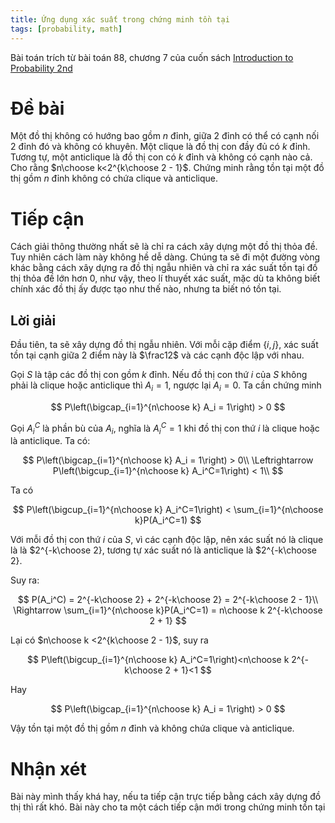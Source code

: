 ```yaml
---
title: Ứng dụng xác suất trong chứng minh tồn tại
tags: [probability, math]
---
```


Bài toán trích từ bài toán 88, chương 7 của cuốn sách [Introduction to Probability 2nd](https://drive.google.com/file/d/1VmkAAGOYCTORq1wxSQqy255qLJjTNvBI/view)

# Đề bài
Một đồ thị không có hướng bao gồm $n$ đỉnh, giữa 2 đỉnh có thể có cạnh nối 2 đỉnh đó và không có khuyên. Một clique là đồ thị con đầy đủ có $k$ đỉnh. Tương tự, một anticlique là đồ thị con có $k$ đỉnh và không có cạnh nào cả. Cho rằng $n\choose k<2^{k\choose 2 - 1}$. Chứng minh rằng tồn tại một đồ thị gồm $n$ đỉnh không có chứa clique và anticlique.

# Tiếp cận
Cách giải thông thường nhất sẽ là chỉ ra cách xây dựng một đồ thị thỏa đề. Tuy nhiên cách làm này không hề dễ dàng. Chúng ta sẽ đi một đường vòng khác bằng cách xây dựng ra đồ thị ngẫu nhiên và chỉ ra xác suất tồn tại đồ thị thỏa đề lớn hơn $0$, như vậy, theo lí thuyết xác suất, mặc dù ta không biết chính xác đồ thị ấy được tạo như thế nào, nhưng ta biết nó tồn tại.

## Lời giải
Đầu tiên, ta sẽ xây dựng đồ thị ngẫu nhiên. Với mỗi cặp điểm $\{i, j\}$, xác suất tồn tại cạnh giữa 2 điểm này là $\frac12$ và các cạnh độc lập với nhau.

Gọi $S$ là tập các đồ thị con gồm $k$ đỉnh. Nếu đồ thị con thứ $i$ của $S$ không phải là clique hoặc anticlique thì $A_i = 1$, ngược lại $A_i = 0$. Ta cần chứng minh

$$
P\left(\bigcap_{i=1}^{n\choose k} A_i = 1\right) > 0
$$

Gọi $A_i^C$ là phần bù của $A_i$, nghĩa là $A_i^C = 1$ khi đồ thị con thứ $i$ là clique hoặc là anticlique. Ta có:

$$
P\left(\bigcap_{i=1}^{n\choose k} A_i = 1\right) > 0\\
\Leftrightarrow P\left(\bigcup_{i=1}^{n\choose k} A_i^C=1\right) < 1\\
$$

Ta có

$$
P\left(\bigcup_{i=1}^{n\choose k} A_i^C=1\right) < \sum_{i=1}^{n\choose k}P(A_i^C=1)
$$

Với mỗi đồ thị con thứ $i$ của $S$, vì các cạnh độc lập, nên xác suất nó là clique là là $2^{-k\choose 2}, tương tự xác suất nó là anticlique là $2^{-k\choose 2}.

Suy ra:

$$
P(A_i^C) = 2^{-k\choose 2} + 2^{-k\choose 2} = 2^{-k\choose 2 - 1}\\
\Rightarrow \sum_{i=1}^{n\choose k}P(A_i^C=1) = n\choose k 2^{-k\choose 2 + 1}
$$

Lại có $n\choose k <2^{k\choose 2 - 1}$, suy ra

$$
P\left(\bigcup_{i=1}^{n\choose k} A_i^C=1\right)<n\choose k 2^{-k\choose 2 + 1}<1
$$

Hay

$$
P\left(\bigcap_{i=1}^{n\choose k} A_i = 1\right) > 0
$$

Vậy tồn tại một đồ thị gồm $n$ đỉnh và không chứa clique và anticlique.
# Nhận xét
Bài này mình thấy khá hay, nếu ta tiếp cận trực tiếp bằng cách xây dựng đồ thị thì rất khó. Bài này cho ta một cách tiếp cận mới trong chứng minh tồn tại
